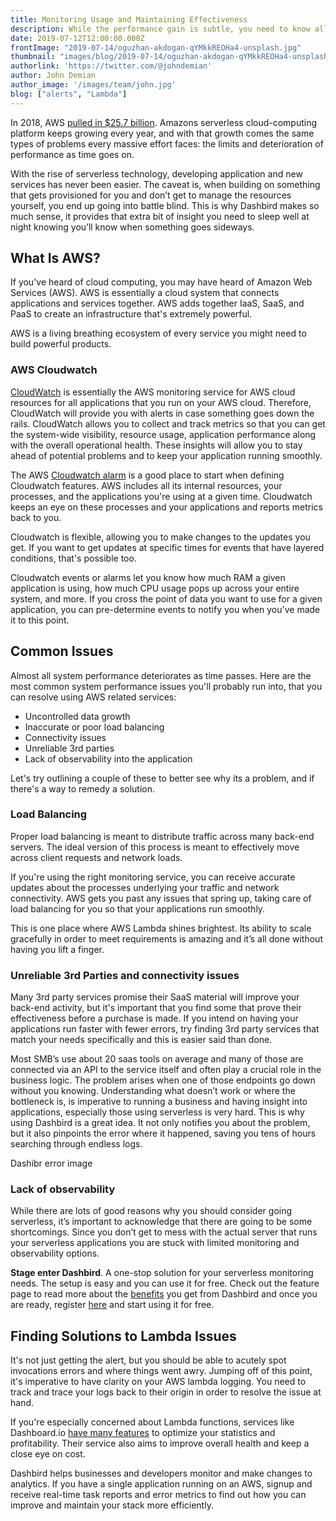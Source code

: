```yaml
---
title: Monitoring Usage and Maintaining Effectiveness
description: While the performance gain is subtle, you need to know all the details before making a decision.
date: 2019-07-12T12:00:00.000Z
frontImage: "2019-07-14/oguzhan-akdogan-qYMkkREOHa4-unsplash.jpg"
thumbnail: "images/blog/2019-07-14/oguzhan-akdogan-qYMkkREOHa4-unsplash.jpg"
authorlink: 'https://twitter.com/@johndemian'
author: John Demian
author_image: '/images/team/john.jpg'
blog: ["alerts", "Lambda"]
---
```


In 2018, AWS [pulled in $25.7 billion](https://qz.com/1539546/amazon-web-services-brought-in-more-money-than-mcdonalds-in-2018/). Amazons serverless cloud-computing platform keeps growing every year, and with that growth comes the same types of problems every massive effort faces: the limits and deterioration of performance as time goes on. 

With the rise of serverless technology, developing application and new services has never been easier. The caveat is, when building on something that gets provisioned for you and don’t get to manage the resources yourself, you end up going into battle blind. This is why Dashbird makes so much sense, it provides that extra bit of insight you need to sleep well at night knowing you’ll know when something goes sideways.


## What Is AWS?

If you've heard of cloud computing, you may have heard of Amazon Web Services (AWS). AWS is essentially a cloud system that connects applications and services together. AWS adds together IaaS, SaaS, and PaaS to create an infrastructure that's extremely powerful. 

AWS is a living breathing ecosystem of every service you might need to build powerful products.


### AWS Cloudwatch 

[CloudWatch](https://dashbird.io/free-cloudwatch-alternative/) is essentially the AWS monitoring service for AWS cloud resources for all applications that you run on your AWS cloud. Therefore, CloudWatch will provide you with alerts in case something goes down the rails. CloudWatch allows you to collect and track metrics so that you can get the system-wide visibility, resource usage, application performance along with the overall operational health. These insights will allow you to stay ahead of potential problems and to keep your application running smoothly.

The AWS [Cloudwatch alarm](https://docs.aws.amazon.com/AmazonCloudWatch/latest/monitoring/AlarmThatSendsEmail.html) is a good place to start when defining Cloudwatch features. AWS includes all its internal resources, your processes, and the applications you're using at a given time. Cloudwatch keeps an eye on these processes and your applications and reports metrics back to you. 

Cloudwatch is flexible, allowing you to make changes to the updates you get. If you want to get updates at specific times for events that have layered conditions, that's possible too. 

Cloudwatch events or alarms let you know how much RAM a given application is using, how much CPU usage pops up across your entire system, and more. If you cross the point of data you want to use for a given application, you can pre-determine events to notify you when you've made it to this point. 


## Common Issues 

Almost all system performance deteriorates as time passes. Here are the most common system performance issues you'll probably run into, that you can resolve using AWS related services: 



*   Uncontrolled data growth 
*   Inaccurate or poor load balancing 
*   Connectivity issues 
*   Unreliable 3rd parties 
*   Lack of observability into the application

Let's try outlining a couple of these to better see why its a problem, and if there's a way to remedy a solution. 


### Load Balancing 

Proper load balancing is meant to distribute traffic across many back-end servers. The ideal version of this process is meant to effectively move across client requests and network loads. 

If you're using the right monitoring service, you can receive accurate updates about the processes underlying your traffic and network connectivity. AWS gets you past any issues that spring up, taking care of load balancing for you so that your applications run smoothly. 

This is one place where AWS Lambda shines brightest. Its ability to scale gracefully in order to meet requirements is amazing and it’s all done without having you lift a finger.


### Unreliable 3rd Parties and connectivity issues

Many 3rd party services promise their SaaS material will improve your back-end activity, but it's important that you find some that prove their effectiveness before a purchase is made. If you intend on having your applications run faster with fewer errors, try finding 3rd party services that match your needs specifically and this is easier said than done. 

Most SMB’s use about 20 saas tools on average and many of those are connected via an API to the service itself and often play a crucial role in the business logic. The problem arises when one of those endpoints go down without you knowing. Understanding what doesn’t work or where the bottleneck is, is imperative to running a business and having insight into applications, especially those using serverless is very hard. This is why using Dashbird is a great idea. It not only notifies you about the problem, but it also pinpoints the error where it happened, saving you tens of hours searching through endless logs.

Dashibr error image


### Lack of observability

While there are lots of good reasons why you should consider going serverless, it’s important to acknowledge that there are going to be some shortcomings. Since you don’t get to mess with the actual server that runs your serverless applications you are stuck with limited monitoring and observability options.

**Stage enter Dashbird**. A one-stop solution for your serverless monitoring needs. The setup is easy and you can use it for free. Check out the feature page to read more about the [benefits](dashbird.io/features) you get from Dashbird and once you are ready, register [here](dashbird.io/#register) and start using it for free.


## Finding Solutions to Lambda Issues  

It's not just getting the alert, but you should be able to acutely spot invocations errors and where things went awry. Jumping off of this point, it's imperative to have clarity on your AWS lambda logging. You need to track and trace your logs back to their origin in order to resolve the issue at hand. 

If you're especially concerned about Lambda functions, services like Dashboard.io [have many features](https://dashbird.io/features/) to optimize your statistics and profitability. Their service also aims to improve overall health and keep a close eye on cost. 

Dashbird helps businesses and developers monitor and make changes to analytics. If you have a single application running on an AWS, signup and receive real-time task reports and error metrics to find out how you can improve and maintain your stack more efficiently.
